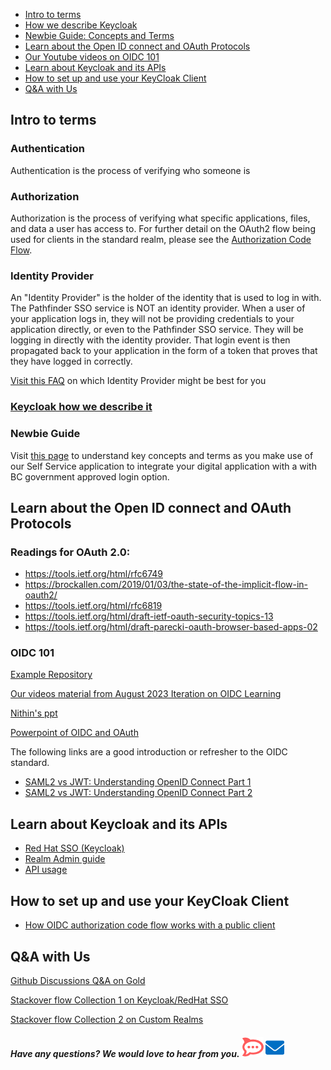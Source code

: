 * [Intro to terms](#intro-to-terms)
* [How we describe Keycloak](#keycloak-how-we-describe-it)
* [Newbie Guide: Concepts and Terms](#newbie-guide)
* [Learn about the Open ID connect and OAuth Protocols](#learn-about-the-open-id-connect-and-oauth-protocols)
* [Our Youtube videos on OIDC 101](#oidc-101)
* [Learn about Keycloak and its APIs](#learn-about-keycloak-and-its-apis)
* [How to set up and use your KeyCloak Client](#how-to-set-up-and-use-your-keycloak-client)
* [Q&A with Us](#qa-with-us)



## Intro to terms

### Authentication

Authentication is the process of verifying who someone is

### Authorization

Authorization is the process of verifying what specific applications, files, and data a user has access to. For further detail on the OAuth2 flow being used for clients in the standard realm, please see the [Authorization Code Flow](https://auth0.com/docs/authorization/flows/authorization-code-flow).


### Identity Provider

An "Identity Provider" is the holder of the identity that is used to log in with. The Pathfinder SSO service is NOT an identity provider. When a user of your application logs in, they will not be providing credentials to your application directly, or even to the Pathfinder SSO service. They will be logging in directly with the identity provider. That login event is then propagated back to your application in the form of a token that proves that they have logged in correctly.

[Visit this FAQ](https://github.com/bcgov/sso-keycloak/discussions/256) on which Identity Provider might be best for you

### [Keycloak how we describe it](What-is-Keycloak-at-BC-Government#what-is-keycloak)

### Newbie Guide

Visit [this page](https://github.com/bcgov/sso-keycloak/discussions/136) to understand key concepts and terms as you make use of our Self Service application to integrate your digital application with a with BC government approved login option.


## Learn about the Open ID connect and OAuth Protocols
### Readings for OAuth 2.0:
- https://tools.ietf.org/html/rfc6749
- https://brockallen.com/2019/01/03/the-state-of-the-implicit-flow-in-oauth2/
- https://tools.ietf.org/html/rfc6819
- https://tools.ietf.org/html/draft-ietf-oauth-security-topics-13
- https://tools.ietf.org/html/draft-parecki-oauth-browser-based-apps-02

### OIDC 101
  [Example Repository](https://github.com/bcgov/keycloak-example-apps )

  [Our videos material from August 2023 Iteration on OIDC Learning ](https://www.youtube.com/playlist?list=PL9CV_8JBQHirMRjBk62jeYUE_MpE4unU8)

  [Nithin's ppt](TBD)

  [Powerpoint of OIDC and OAuth](https://github.com/bcgov/sso-keycloak/files/12422946/oidc-oauth-presentationk-beta.pptx)

The following links are a good introduction or refresher to the OIDC standard.
- [SAML2 vs JWT: Understanding OpenID Connect Part 1](https://medium.com/@robert.broeckelmann/saml2-vs-jwt-understanding-openid-connect-part-1-fffe0d50f953)
- [SAML2 vs JWT: Understanding OpenID Connect Part 2](https://medium.com/@robert.broeckelmann/saml2-vs-jwt-understanding-openid-connect-part-2-f361ca867baa)



## Learn about Keycloak and its APIs

* [Red Hat SSO (Keycloak)](https://access.redhat.com/documentation/en-us/red_hat_single_sign-on/7.4/)
* [Realm Admin guide](https://access.redhat.com/documentation/en-us/red_hat_single_sign-on/7.4/html/server_administration_guide/index)
* [API usage](https://access.redhat.com/webassets/avalon/d/red-hat-single-sign-on/version-7.4/restapi/)
## How to set up and use your KeyCloak Client
- [How OIDC authorization code flow works with a public client](https://www.pingidentity.com/en/company/blog/posts/2018/securely-using-oidc-authorization-code-flow-public-client-single-page-apps.html)

## Q&A with Us

[Github Discussions Q&A on Gold](https://github.com/bcgov/sso-keycloak/discussions/categories/gold-q-a)

[Stackover flow Collection 1 on Keycloak/RedHat SSO](https://stackoverflow.developer.gov.bc.ca/collections/179)

[Stackover flow Collection 2 on Custom Realms](https://stackoverflow.developer.gov.bc.ca/search?q=custom+realm)

#### *Have any questions? We would love to hear from you.* [![Chat Bubble](./img/chat-bubble.png)][2]   <a href="mailto:bcgov.sso@gov.bc.ca">![Email](./img/email.png)</a>
[2]: https://chat.developer.gov.bc.ca/channel/sso
[3]: https://[mail](mailto:bcgov.sso@gov.bc.ca)[email](mailto:bcgov.sso@gov.bc.ca)

